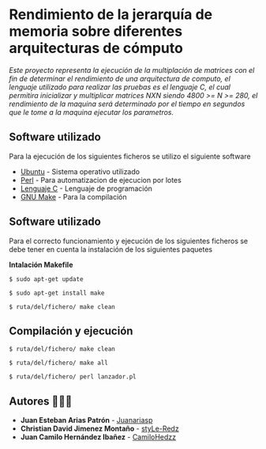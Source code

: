 # Rendimiento de la jerarquía de memoria sobre diferentes arquitecturas de cómputo

_Este proyecto representa la ejecución de la multiplación de matrices con el fin de determinar el rendimiento de una arquitectura de computo, el lenguaje utilizado para realizar las pruebas es el lenguaje C, el cual permitira inicializar y multiplicar matrices NXN siendo 4800 >= N >= 280, el rendimiento de la maquina será determinado por el tiempo en segundos que le tome a la maquina ejecutar los parametros._

## Software utilizado
Para la ejecución de los siguientes ficheros se utilizo el siguiente software
* [Ubuntu](https://ubuntu.com/download/desktop) - Sistema operativo utilizado
* [Perl](https://www.perl.org/) - Para automatizacion de ejecucion por lotes
* [Lenguaje C](https://es.wikipedia.org/wiki/C_(lenguaje_de_programaci%C3%B3n)) - Lenguaje de programación
* [GNU Make](https://www.gnu.org/software/make/) - Para la compilación

## Software utilizado
Para el correcto funcionamiento y ejecución de los siguientes ficheros se debe tener en cuenta la instalación de los siguientes paquetes

**Intalación Makefile**

```
$ sudo apt-get update
```
```
$ sudo apt-get install make
```

```
$ ruta/del/fichero/ make clean
```




## Compilación y ejecución

```
$ ruta/del/fichero/ make clean
```
```
$ ruta/del/fichero/ make all
```
```
$ ruta/del/fichero/ perl lanzador.pl
```


## Autores 👦👦👦

* **Juan Esteban Arias Patrón** - [Juanariasp](https://github.com/Juanariasp)
* **Christian David Jimenez Montaño** - [styLe-Redz](https://github.com/styLe-Redz)
* **Juan Camilo Hernández Ibañez** - [CamiloHedzz](https://github.com/CamiloHedzz)



